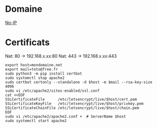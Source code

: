 # Domaine

[No-IP](https://www.noip.com/)

# Certificats

Nat:  80 -> 192.168.x.xx:80
Nat: 443 -> 192.168.x.xx:443
```
export host=mondomaine.net
export mail=toto@free.fr
sudo python3 -m pip install certbot
sudo systemctl stop apache2
sudo certbot certonly --standalone -d $host -m $mail --rsa-key-size 4096
sudo vi /etc/apache2/sites-enabled/ssl.conf
cat <<EOF
SSLCertificateFile      /etc/letsencrypt/live/$host/cert.pem
SSLCertificateKeyFile   /etc/letsencrypt/live/$host/privkey.pem
SSLCertificateChainFile /etc/letsencrypt/live/$host/chain.pem
EOF
sudo vi /etc/apache2/apache2.conf +  # ServerName $host
sudo systemctl start apache2
```
